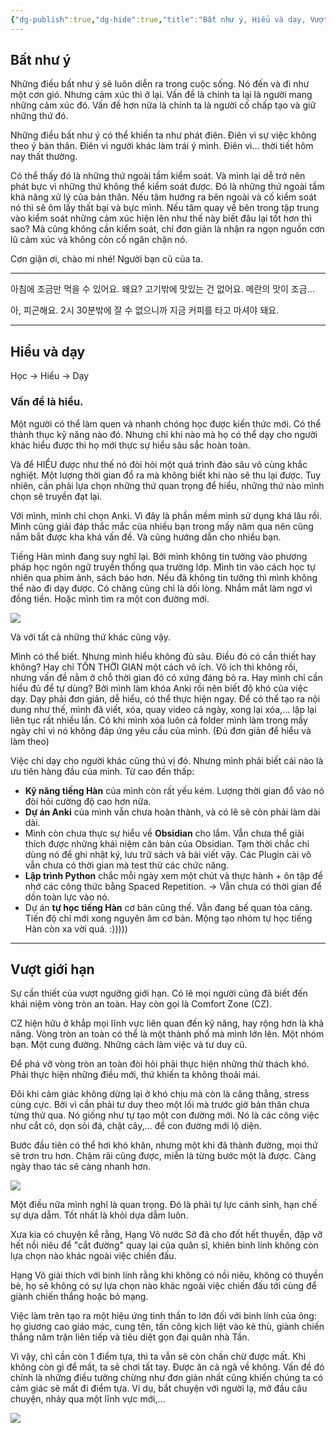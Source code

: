 ```yaml
---
{"dg-publish":true,"dg-hide":true,"title":"Bất như ý, Hiểu và dạy, Vượt giới hạn","word-count":1293,"Tags":["publish","journal"],"permalink":"/0-journal/nam-2023/thang-8/2023-08-22/","hide":true,"dgPassFrontmatter":true}
---
```


## Bất như ý

Những điều bất như ý sẽ luôn diễn ra trong cuộc sống.
Nó đến và đi như một cơn gió.
Nhưng cảm xúc thì ở lại.
Vấn đề là chính ta lại là người mang những cảm xúc đó.
Vấn đề hơn nữa là chính ta là người cố chấp tạo và giữ những thứ đó.

Những điều bất như ý có thể khiến ta như phát điên.
Điên vì sự việc không theo ý bản thân.
Điên vì người khác làm trái ý mình.
Điên vì… thời tiết hôm nay thất thường.

Có thể thấy đó là những thứ ngoài tầm kiểm soát. Và mình lại dễ trở nên phát bực vì những thứ không thể kiểm soát được. Đó là những thứ ngoài tầm khả năng xử lý của bản thân. Nếu tâm hướng ra bên ngoài và cố kiểm soát nó thì sẽ ôm lấy thất bại và bực mình. Nếu tâm quay về bên trong tập trung vào kiểm soát những cảm xúc hiện lên như thế này biết đâu lại tốt hơn thì sao? Mà cũng không cần kiểm soát, chỉ đơn giản là nhận ra ngọn nguồn cơn lũ cảm xúc và không còn cố ngăn chặn nó. 

Cơn giận ơi, chào mi nhé! Người bạn cũ của ta.

---

아침에 조금만 먹을 수 있어요.
왜요?
고기밖에 맛있는 건 없어요.
메란의 맛이 조금…

아, 피곤해요. 2시 30분밖에 잘 수 없으니까 지금 커피를 타고 마셔야 돼요.

---

## Hiểu và dạy

Học → Hiểu → Dạy

### Vấn đề là hiểu.

Một người có thể làm quen và nhanh chóng học được kiến thức mới.
Có thể thành thục kỹ năng nào đó. Nhưng chỉ khi nào mà họ có thể dạy cho người khác hiểu được thì họ mới thực sự hiểu sâu sắc hoàn toàn.

Và để HIỂU được như thế nó đòi hỏi một quá trình đào sâu vô cùng khắc nghiệt. Một lượng thời gian đổ ra mà không biết khi nào sẽ thu lại được. Tuy nhiên, cần phải lựa chọn những thứ quan trọng để hiểu, những thứ nào mình chọn sẽ truyền đạt lại.

Với mình, mình chỉ chọn Anki. Vì đây là phần mềm mình sử dụng khá lâu rồi. Mình cũng giải đáp thắc mắc của nhiều bạn trong mấy năm qua nên cũng nắm bắt được kha khá vấn đề. Và cũng hướng dẫn cho nhiều bạn.

Tiếng Hàn mình đang suy nghĩ lại. Bởi mình không tin tưởng vào phương pháp học ngôn ngữ truyền thống qua trường lớp. Mình tin vào cách học tự nhiên qua phim ảnh, sách báo hơn. Nếu đã không tin tưởng thì mình không thể nào đi dạy được. Có chăng cũng chỉ là dối lòng. Nhắm mắt làm ngơ vì đồng tiền. Hoặc mình tìm ra một con đường mới.

![](https://i.imgur.com/8D4HZEG.gif)

Và với tất cả những thứ khác cũng vậy.

Mình có thể biết. Nhưng mình hiểu không đủ sâu. Điều đó có cần thiết hay không? Hay chỉ TỐN THỜI GIAN một cách vô ích. Vô ích thì không rồi, nhưng vấn đề nằm ở chỗ thời gian đó có xứng đáng bỏ ra. Hay mình chỉ cần hiểu đủ để tự dùng? Bởi mình làm khóa Anki rồi nên biết độ khó của việc dạy. Dạy phải đơn giản, dễ hiểu, có thể thực hiện ngay. Để có thể tạo ra nội dung như thế, mình đã viết, xóa, quay video cả ngày, xong lại xóa,… lặp lại liên tục rất nhiều lần. Có khi mình xóa luôn cả folder mình làm trong mấy ngày chỉ vì nó không đáp ứng yêu cầu của mình. (Đủ đơn giản để hiểu và làm theo)

Việc chỉ dạy cho người khác cũng thú vị đó. Nhưng mình phải biết cái nào là ưu tiên hàng đầu của mình. Từ cao đến thấp:
 - **Kỹ năng tiếng Hàn** của mình còn rất yếu kém. Lượng thời gian đổ vào nó đòi hỏi cường độ cao hơn nữa.
 - **Dự án Anki** của mình vẫn chưa hoàn thành, và có lẽ sẽ còn phải làm dài dài.
 - Mình còn chưa thực sự hiểu về **Obsidian** cho lắm. Vẫn chưa thể giải thích được những khái niệm căn bản của Obsidian. Tạm thời chắc chỉ dùng nó để ghi nhật ký, lưu trữ sách và bài viết vậy. Các Plugin cài vô vẫn chưa có thời gian mà test thử các chức năng.
 - **Lập trình Python** chắc mỗi ngày xem một chút và thực hành + ôn tập để nhớ các công thức bằng Spaced Repetition. → Vẫn chưa có thời gian để dồn toàn lực vào nó.
 - Dự án **tự học tiếng Hàn** cơ bản cũng thế. Vẫn đang bế quan tỏa cảng. Tiến độ chỉ mới xong nguyên âm cơ bản. Mộng tạo nhóm tự học tiếng Hàn còn xa vời quá. :)))))

---

## Vượt giới hạn

Sự cần thiết của vượt ngưỡng giới hạn.
Có lẽ mọi người cũng đã biết đến khái niệm vòng tròn an toàn. Hay còn gọi là Comfort Zone (CZ).

CZ hiện hữu ở khắp mọi lĩnh vực liên quan đến kỹ năng, hay rộng hơn là khả năng. Vòng tròn an toàn có thể là một thành phố mà mình lớn lên. Một nhóm bạn. Một cung đường. Những cách làm việc và tư duy cũ.

Để phá vỡ vòng tròn an toàn đòi hỏi phải thực hiện những thử thách khó. Phải thực hiện những điều mới, thứ khiến ta không thoải mái.

Đôi khi cảm giác không dừng lại ở khó chịu mà còn là căng thẳng, stress cùng cực. Bởi vì cần phải tư duy theo một lối mà trước giờ bản thân chưa từng thử qua. Nó giống như tự tạo một con đường mới. Nó là các công việc như cắt cỏ, dọn sỏi đá, chặt cây,… để con đường mới lộ diện.

Bước đầu tiên có thể hơi khó khăn, nhưng một khi đã thành đường, mọi thứ sẽ trơn tru hơn. Chậm rãi cũng được, miễn là từng bước một là được. Càng ngày thao tác sẽ càng nhanh hơn.

![](https://i.imgur.com/t7FD9n1.gif)

Một điều nữa mình nghĩ là quan trọng. Đó là phải tự lực cánh sinh, hạn chế sự dựa dẫm. Tốt nhất là khỏi dựa dẫm luôn. 

Xưa kia có chuyện kể rằng, Hạng Võ nước Sở đã cho đốt hết thuyền, đập vỡ hết nồi niêu để "cắt đường" quay lại của quân sĩ, khiên binh lính không còn lựa chọn nào khác ngoài việc chiến đấu. 

Hạng Võ giải thích với binh lính rằng khi không có nồi niêu, không có thuyền bè, họ sẽ không có sự lựa chọn nào khác ngoài việc chiến đấu tới cùng để giành chiến thắng hoặc bỏ mạng.

Việc làm trên tạo ra một hiệu ứng tinh thần to lớn đối với binh lính của ông: họ giương cao giáo mác, cung tên, tấn công kịch liệt vào kẻ thù, giành chiến thắng năm trận liên tiếp và tiêu diệt gọn đại quân nhà Tần.

Vì vậy, chỉ cần còn 1 điểm tựa, thì ta vẫn sẽ còn chần chừ được mất. Khi không còn gì để mất, ta sẽ chơi tất tay. Được ăn cả ngã về không. Vấn đề đó chính là những điều tưởng chừng như đơn giản nhất cũng khiến chúng ta có cảm giác sẽ mất đi điểm tựa. Ví dụ, bắt chuyện với người lạ, mở đầu câu chuyện, nhảy qua một lĩnh vực mới,…

![](https://i.imgur.com/JN42wb2.png)
